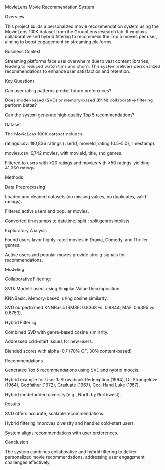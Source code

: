 MovieLens Movie Recommendation System

Overview

This project builds a personalized movie recommendation system using the MovieLens 100K dataset from the GroupLens research lab. It employs collaborative and hybrid filtering to recommend the Top 5 movies per user, aiming to boost engagement on streaming platforms.

Business Context

Streaming platforms face user overwhelm due to vast content libraries, leading to reduced watch time and churn. This system delivers personalized recommendations to enhance user satisfaction and retention.

Key Questions





Can user rating patterns predict future preferences?



Does model-based (SVD) or memory-based (KNN) collaborative filtering perform better?



Can the system generate high-quality Top 5 recommendations?

Dataset

The MovieLens 100K dataset includes:





ratings.csv: 100,836 ratings (userId, movieId, rating (0.5–5.0), timestamp).



movies.csv: 9,742 movies, with movieId, title, and genres.

Filtered to users with ≥20 ratings and movies with ≥50 ratings, yielding 41,360 ratings.

Methods

Data Preprocessing





Loaded and cleaned datasets (no missing values, no duplicates, valid ratings).



Filtered active users and popular movies.



Converted timestamps to datetime; split ; split genresintolists.

Exploratory Analysis





Found users favor highly-rated movies in Drama, Comedy, and Thriller genres.



Active users and popular movies provide strong signals for recommendations.

Modeling





Collaborative Filtering:





SVD: Model-based, using Singular Value Decomposition.



KNNBasic: Memory-based, using cosine similarity.



SVD outperformed KNNBasic (RMSE: 0.8368 vs. 0.8844; MAE: 0.6395 vs. 0.6753).



Hybrid Filtering:





Combined SVD with genre-based cosine similarity.



Addressed cold-start issues for new users.



Blended scores with alpha=0.7 (70% CF, 30% content-based).

Recommendations





Generated Top 5 recommendations using SVD and hybrid models.



Hybrid example for User 1: Shawshank Redemption (1994), Dr. Strangelove (1964), Godfather (1972), Graduate (1967), Cool Hand Luke (1967).



Hybrid model added diversity (e.g., North by Northwest).

Results





SVD offers accurate, scalable recommendations.



Hybrid filtering improves diversity and handles cold-start users.



System aligns recommendations with user preferences.




Conclusion

The system combines collaborative and hybrid filtering to deliver personalized movie recommendations, addressing user engagement challenges effectively.
